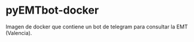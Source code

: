 # pyEMTbot-docker
Imagen de docker que contiene un bot de telegram para consultar la EMT (Valencia).

